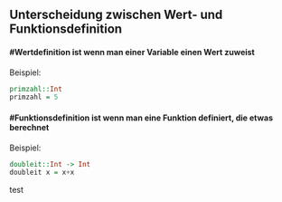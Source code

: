 ## Unterscheidung zwischen Wert- und Funktionsdefinition
#### #Wertdefinition ist wenn man einer Variable einen Wert zuweist
Beispiel: 
```hs
primzahl::Int
primzahl = 5
```

#### #Funktionsdefinition ist wenn man eine Funktion definiert, die etwas berechnet
Beispiel:
```hs
doubleit::Int -> Int
doubleit x = x+x
```

test